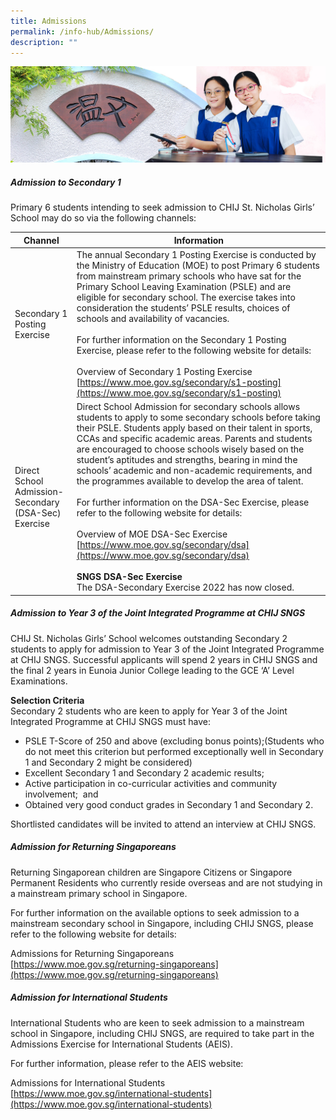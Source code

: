 ```yaml
---
title: Admissions
permalink: /info-hub/Admissions/
description: ""
---
```

![](/images/01%20Banner%20Photos/06%20subpage%20infohub.jpg)

##### **Admission to Secondary 1** 

Primary 6 students intending to seek admission to CHIJ St. Nicholas Girls’ School may do so via the following channels: 

| Channel | Information |
| -------- | -------- |
| Secondary 1<br>Posting Exercise | The annual Secondary 1 Posting Exercise is conducted by the Ministry of Education (MOE) to post Primary 6 students from mainstream primary schools who have sat for the Primary School Leaving Examination (PSLE) and are eligible for secondary school. The exercise takes into consideration the students’ PSLE results, choices of schools and availability of vacancies.<br><br>For further information on the Secondary 1 Posting Exercise, please refer to the following website for details: <br><br>Overview of Secondary 1 Posting Exercise<br>[https://www.moe.gov.sg/secondary/s1-posting](https://www.moe.gov.sg/secondary/s1-posting) |
| Direct School Admission-Secondary<br>(DSA-Sec) Exercise | Direct School Admission for secondary schools allows students to apply to some secondary schools before taking their PSLE. Students apply based on their talent in sports, CCAs and specific academic areas. Parents and students are encouraged to choose schools wisely based on the student’s aptitudes and strengths, bearing in mind the schools’ academic and non-academic requirements, and the programmes available to develop the area of talent.<br><br>For further information on the DSA-Sec Exercise, please refer to the following website for details:<br><br>Overview of MOE DSA-Sec Exercise<br>[https://www.moe.gov.sg/secondary/dsa](https://www.moe.gov.sg/secondary/dsa)<br><br>**SNGS DSA-Sec Exercise**<br>The DSA-Secondary Exercise 2022 has now closed. |

##### **Admission to Year 3 of the Joint Integrated Programme at CHIJ SNGS** 

CHIJ St. Nicholas Girls’ School welcomes outstanding Secondary 2 students to apply for admission to Year 3 of the Joint Integrated Programme at CHIJ SNGS. Successful applicants will spend 2 years in CHIJ SNGS and the final 2 years in Eunoia Junior College leading to the GCE ‘A’ Level Examinations. 

**Selection Criteria**<br>
Secondary 2 students who are keen to apply for Year 3 of the Joint Integrated Programme at CHIJ SNGS must have:

*   PSLE T-Score of 250 and above (excluding bonus points);(Students who do not meet this criterion but performed exceptionally well in Secondary 1 and Secondary 2 might be considered)
*   Excellent Secondary 1 and Secondary 2 academic results;
*   Active participation in co-curricular activities and community involvement;  and
*   Obtained very good conduct grades in Secondary 1 and Secondary 2.

Shortlisted candidates will be invited to attend an interview at CHIJ SNGS.   
  
##### **Admission for Returning Singaporeans**  

Returning Singaporean children are Singapore Citizens or Singapore Permanent Residents who currently reside overseas and are not studying in a mainstream primary school in Singapore. 

For further information on the available options to seek admission to a mainstream secondary school in Singapore, including CHIJ SNGS, please refer to the following website for details: 

Admissions for Returning Singaporeans   
[https://www.moe.gov.sg/returning-singaporeans](https://www.moe.gov.sg/returning-singaporeans)  
  
##### **Admission for International Students**  
International Students who are keen to seek admission to a mainstream school in Singapore, including CHIJ SNGS, are required to take part in the Admissions Exercise for International Students (AEIS). 

For further information, please refer to the AEIS website: 
 
Admissions for International Students   
[https://www.moe.gov.sg/international-students](https://www.moe.gov.sg/international-students)